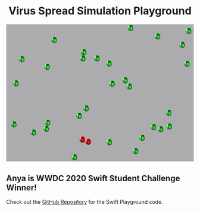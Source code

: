  <h1 align="center">Virus Spread Simulation Playground</h1>
 <p> </p>
 <p align="center"><img src="virus_spread_demo.gif" alt="Demo"></p>
 <p> </p>

## Anya is WWDC 2020 Swift Student Challenge Winner!

Check out the [GitHub Repository](https://github.com/a-n-y-a/virus-spread-sim) for the Swift Playground code.
